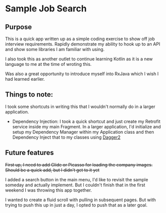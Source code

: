 # Sample Job Search

## Purpose
This is a quick app written up as a simple coding exercise to show off job interview requirements.
Rapidly demonstrate my ability to hook up to an API and show some libraries I am familiar with using.

I also took this as another outlet to continue learning Kotlin as it is a new language to me at the time of wroting this.

Was also a great opportunity to introduce myself into RxJava which I wish I had learned earlier.

## Things to note:

I took some shortcuts in writing this that I wouldn't normally do in a larger application.
* Dependency Injection: I took a quick shortcut and just create my Retrofit service inside my main Fragment.
In a larger application, I'd initialize and setup my Dependency Manager within my Application class and then Dependency Inject that to my classes using [Dagger2](https://google.github.io/dagger/)

## Future features
~~First up, I need to add Glide or Picasso for loading the company images. Should be a quick add, but I didn't get to it yet~~

I added a search button in the main menu, I'd like to revisit the sample someday and actually implement.
But I couldn't finish that in the first weekend I was throwing this app together.

I wanted to create a fluid scroll with pulling in subsequent pages. But with trying to push this up in just a day, I opted to push that as a later goal.